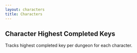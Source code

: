 ```yaml
---
layout: characters
title: Characters
---
```


## Character Highest Completed Keys

Tracks highest completed key per dungeon for each character.

